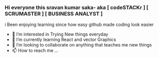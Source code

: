 ### Hi everyone this sravan kumar saka- aka [ codeSTACKr ] [ SCRUMASTER ] [ BUSINESS ANALYST ] 
i Been enjoying learning since how easy github made coding look easier


- 👀 I’m interested in Trying New things  everyday
- 🌱 I’m currently learning React and vector Graphics
- 💞️ I’m looking to collaborate on anything that teaches me new things 
- 📫 How to reach me ...

<!---
saka0369/saka0369 is a ✨ special ✨ repository because its `README.md` (this file) appears on your GitHub profile.
You can click the Preview link to take a look at your changes.
--->
